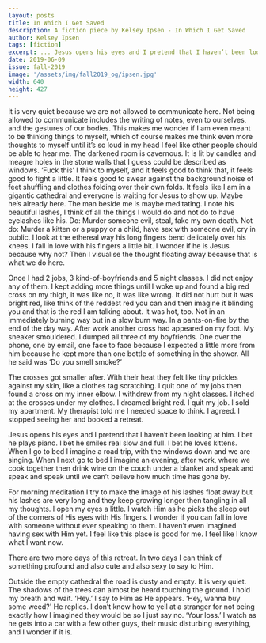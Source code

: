 ```yaml
---
layout: posts
title: In Which I Get Saved
description: A fiction piece by Kelsey Ipsen - In Which I Get Saved
author: Kelsey Ipsen
tags: [fiction]
excerpt: ... Jesus opens his eyes and I pretend that I haven’t been looking at him. I bet he plays piano. I bet he smiles real slow and full. I bet he loves kittens ...
date: 2019-06-09
issue: fall-2019
image: '/assets/img/fall2019_og/ipsen.jpg'
width: 640
height: 427
---
```

It is very quiet because we are not allowed to communicate here. Not being allowed to communicate includes the writing of notes, even to ourselves, and the gestures of our bodies. This makes me wonder if I am even meant to be thinking things to myself, which of course makes me think even more thoughts to myself until it’s so loud in my head I feel like other people should be able to hear me. The darkened room is cavernous. It is lit by candles and meagre holes in the stone walls that I guess could be described as windows. ‘Fuck this’ I think to myself, and it feels good to think that, it feels good to fight a little. It feels good to swear against the background noise of feet shuffling and clothes folding over their own folds. It feels like I am in a gigantic cathedral and everyone is waiting for Jesus to show up. Maybe he’s already here. The man beside me is maybe meditating. I note his beautiful lashes, I think of all the things I would do and not do to have eyelashes like his. Do: Murder someone evil, steal, fake my own death. Not do: Murder a kitten or a puppy or a child, have sex with someone evil, cry in public. I look at the ethereal way his long fingers bend delicately over his knees. I fall in love with his fingers a little bit. I wonder if he is Jesus because why not? Then I visualise the thought floating away because that is what we do here.

Once I had 2 jobs, 3 kind-of-boyfriends and 5 night classes. I did not enjoy any of them. I kept adding more things until I woke up and found a big red cross on my thigh, it was like no, it was like wrong. It did not hurt but it was bright red, like think of the reddest red you can and then imagine it blinding you and that is the red I am talking about. It was hot, too. Not in an immediately burning way but in a slow burn way. In a pants-on-fire by the end of the day way. After work another cross had appeared on my foot. My sneaker smouldered. I dumped all three of my boyfriends. One over the phone, one by email, one face to face because I expected a little more from him because he kept more than one bottle of something in the shower. All he said was ‘Do you smell smoke?’

The crosses got smaller after. With their heat they felt like tiny prickles against my skin, like a clothes tag scratching. I quit one of my jobs then found a cross on my inner elbow. I withdrew from my night classes. I itched at the crosses under my clothes. I dreamed bright red. I quit my job. I sold my apartment. My therapist told me I needed space to think. I agreed. I stopped seeing her and booked a retreat.

Jesus opens his eyes and I pretend that I haven’t been looking at him. I bet he plays piano. I bet he smiles real slow and full. I bet he loves kittens. When I go to bed I imagine a road trip, with the windows down and we are singing. When I next go to bed I imagine an evening, after work, where we cook together then drink wine on the couch under a blanket and speak and speak and speak until we can’t believe how much time has gone by.

For morning meditation I try to make the image of his lashes float away but his lashes are very long and they keep growing longer then tangling in all my thoughts. I open my eyes a little. I watch Him as he picks the sleep out of the corners of His eyes with His fingers. I wonder if you can fall in love with someone without ever speaking to them. I haven’t even imagined having sex with Him yet. I feel like this place is good for me. I feel like I know what I want now.

There are two more days of this retreat. In two days I can think of something profound and also cute and also sexy to say to Him.

Outside the empty cathedral the road is dusty and empty. It is very quiet. The shadows of the trees can almost be heard touching the ground. I hold my breath and wait.
‘Hey.’ I say to Him as He appears.
‘Hey, wanna buy some weed?' He replies.
I don’t know how to yell at a stranger for not being exactly how I imagined they would be so I just say no.
‘Your loss.’
I watch as he gets into a car with a few other guys, their music disturbing everything, and I wonder if it is.
